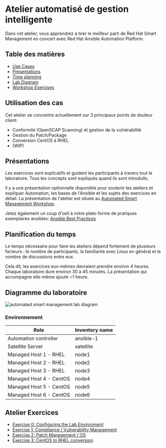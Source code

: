 # Atelier automatisé de gestion intelligente

Dans cet atelier, vous apprendrez à tirer le meilleur parti de Red Hat Smart Management en concert avec Red Hat Ansible Automation Platform.

## Table des matières
- [Use Cases](#use-cases)
- [Presentations](#presentations)
- [Time planning](#time-planning)
- [Lab Diagram](#lab-diagram)
- [Workshop Exercises](#Workshop-Exercises)

## Utilisation des cas

Cet atelier se concentre actuellement sur 3 principaux points de douleur client:
- Conformité (OpenSCAP Scanning) et gestion de la vulnérabilité
- Gestion du Patch/Package
- Conversion CentOS à RHEL
- (WIP)

## Présentations

Les exercices sont explicatifs et guident les participants à travers tout le laboratoire. Tous les concepts sont expliqués quand ils sont introduits.

Il y a une présentation optionnelle disponible pour soutenir les ateliers et expliquer Automation, les bases de l'Ansible et les sujets des exercices en détail. La présentation de l'atelier est située au [Automated Smart Management Workshop](https://aap2.demoredhat.com/decks/ansible_smart_mgmt.pdf).

Jetez également un coup d'oeil à notre plate-forme de pratiques exemplaires ansibles:
[Ansible Best Practices](../../decks/ansible_best_practices.pdf)

## Planification du temps

Le temps nécessaire pour faire les ateliers dépend fortement de plusieurs facteurs : le nombre de participants, la familiarité avec Linux en général et le nombre de discussions entre eux.

Cela dit, les exercices eux-mêmes devraient prendre environ 4 heures. Chaque laboratoire dure environ 30 à 45 minutes. La présentation qui accompagne elle-même ajoute ~1 heure.

## Diagramme du laboratoire
![automated smart management lab diagram](../../images/ansible_smart_mgmt_diagram.png#centreme)

### Environnement

| Role                    | Inventory name |
| ------------------------| ---------------|
| Automation controller   | ansible-1      |
| Satellite Server        | satellite      |
| Managed Host 1 - RHEL   | node1          |
| Managed Host 2 - RHEL   | node2          |
| Managed Host 3 - RHEL   | node3          |
| Managed Host 4 - CentOS | node4          |
| Managed Host 5 - CentOS | node5          |
| Managed Host 6 - CentOS | node6          |



## Atelier Exercices

* [Exercise 0: Configuring the Lab Environment](0-setup/README.fr.md)
* [Exercise 1: Compliance / Vulnerability Management](1-compliance/README.fr.md)
* [Exercise 2: Patch Management / OS](2-patching/README.fr.md)
* [Exercise 3: CentOS to RHEL conversion](3-convert2rhel/README.fr.md)

